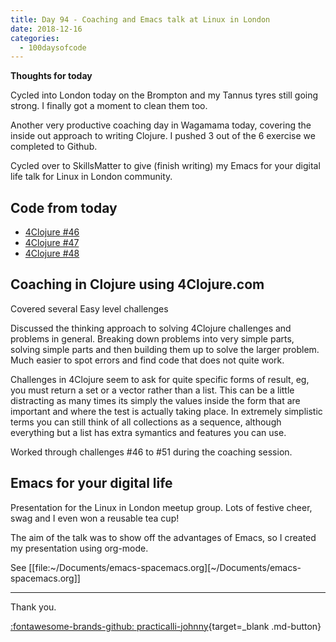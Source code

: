 ```yaml
---
title: Day 94 - Coaching and Emacs talk at Linux in London
date: 2018-12-16
categories:
  - 100daysofcode
---
```


**Thoughts for today**
         
Cycled into London today on the Brompton and my Tannus tyres still going strong.  I finally got a moment to clean them too.

Another very productive coaching day in Wagamama today, covering the inside out approach to writing Clojure.  I pushed 3 out of the 6 exercise we completed to Github.

Cycled over to SkillsMatter to give (finish writing) my Emacs for your digital life talk for Linux in London community.

<!-- more -->


## Code from today

- [4Clojure #46](https://github.com/jr0cket/four-clojure/commit/82f284d3760eb2c329888c15a2f377dc28db454e) 
- [4Clojure #47](https://github.com/jr0cket/four-clojure/commit/997d76e4b2487369add9e492070265aa857294f1)
- [4Clojure #48](https://github.com/jr0cket/four-clojure/commit/4b305199b4d3b1770388f4fa037542b426176c80) 


## Coaching in Clojure using 4Clojure.com

Covered several Easy level challenges

Discussed the thinking approach to solving 4Clojure challenges and problems in general.  Breaking down problems into very simple parts, solving simple parts and then building them up to solve the larger problem.  Much easier to spot errors and find code that does not quite work.

Challenges in 4Clojure seem to ask for quite specific forms of result, eg, you must return a set or a vector rather than a list.  This can be a little distracting as many times its simply the values inside the form that are important and where the test is actually taking place.  In extremely simplistic terms you can still think of all collections as a sequence, although everything but a list has extra symantics and features you can use.

Worked through challenges #46 to #51 during the coaching session.

## Emacs for your digital life

Presentation for the Linux in London meetup group.  Lots of festive cheer, swag and I even won a reusable tea cup!

The aim of the talk was to show off the advantages of Emacs, so I created my presentation using org-mode.

See [[file:~/Documents/emacs-spacemacs.org][~/Documents/emacs-spacemacs.org]]

---
Thank you.

[:fontawesome-brands-github: practicalli-johnny](https://github.com/practicalli-johnny){target=_blank .md-button}

